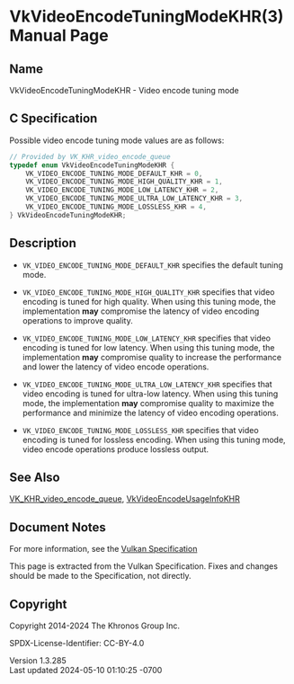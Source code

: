 # VkVideoEncodeTuningModeKHR(3) Manual Page

## Name

VkVideoEncodeTuningModeKHR - Video encode tuning mode



## <a href="#_c_specification" class="anchor"></a>C Specification

Possible video encode tuning mode values are as follows:

``` c
// Provided by VK_KHR_video_encode_queue
typedef enum VkVideoEncodeTuningModeKHR {
    VK_VIDEO_ENCODE_TUNING_MODE_DEFAULT_KHR = 0,
    VK_VIDEO_ENCODE_TUNING_MODE_HIGH_QUALITY_KHR = 1,
    VK_VIDEO_ENCODE_TUNING_MODE_LOW_LATENCY_KHR = 2,
    VK_VIDEO_ENCODE_TUNING_MODE_ULTRA_LOW_LATENCY_KHR = 3,
    VK_VIDEO_ENCODE_TUNING_MODE_LOSSLESS_KHR = 4,
} VkVideoEncodeTuningModeKHR;
```

## <a href="#_description" class="anchor"></a>Description

- `VK_VIDEO_ENCODE_TUNING_MODE_DEFAULT_KHR` specifies the default tuning
  mode.

- `VK_VIDEO_ENCODE_TUNING_MODE_HIGH_QUALITY_KHR` specifies that video
  encoding is tuned for high quality. When using this tuning mode, the
  implementation **may** compromise the latency of video encoding
  operations to improve quality.

- `VK_VIDEO_ENCODE_TUNING_MODE_LOW_LATENCY_KHR` specifies that video
  encoding is tuned for low latency. When using this tuning mode, the
  implementation **may** compromise quality to increase the performance
  and lower the latency of video encode operations.

- `VK_VIDEO_ENCODE_TUNING_MODE_ULTRA_LOW_LATENCY_KHR` specifies that
  video encoding is tuned for ultra-low latency. When using this tuning
  mode, the implementation **may** compromise quality to maximize the
  performance and minimize the latency of video encoding operations.

- `VK_VIDEO_ENCODE_TUNING_MODE_LOSSLESS_KHR` specifies that video
  encoding is tuned for lossless encoding. When using this tuning mode,
  video encode operations produce lossless output.

## <a href="#_see_also" class="anchor"></a>See Also

[VK_KHR_video_encode_queue](https://registry.khronos.org/vulkan/specs/1.3-extensions/man/html/VK_KHR_video_encode_queue.html),
[VkVideoEncodeUsageInfoKHR](https://registry.khronos.org/vulkan/specs/1.3-extensions/man/html/VkVideoEncodeUsageInfoKHR.html)

## <a href="#_document_notes" class="anchor"></a>Document Notes

For more information, see the <a
href="https://registry.khronos.org/vulkan/specs/1.3-extensions/html/vkspec.html#VkVideoEncodeTuningModeKHR"
target="_blank" rel="noopener">Vulkan Specification</a>

This page is extracted from the Vulkan Specification. Fixes and changes
should be made to the Specification, not directly.

## <a href="#_copyright" class="anchor"></a>Copyright

Copyright 2014-2024 The Khronos Group Inc.

SPDX-License-Identifier: CC-BY-4.0

Version 1.3.285  
Last updated 2024-05-10 01:10:25 -0700
